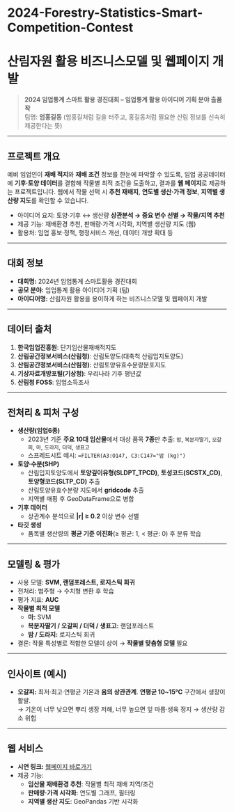 # 2024-Forestry-Statistics-Smart-Competition-Contest
# 산림자원 활용 비즈니스모델 및 웹페이지 개발

> **2024 임업통계 스마트 활용 경진대회 – 임업통계 활용 아이디어 기획 분야 출품작**  
> 팀명: **엄홍길동** (엄홍길처럼 길을 터주고, 홍길동처럼 필요한 산림 정보를 신속히 제공한다는 뜻)

---

## 프로젝트 개요
예비 임업인이 **재배 적지**와 **재배 조건** 정보를 한눈에 파악할 수 있도록, 임업 공공데이터에 **기후·토양 데이터**를 결합해 작물별 최적 조건을 도출하고, 결과를 **웹 페이지**로 제공하는 프로젝트입니다. 웹에서 작물 선택 시 **추천 재배지**, **연도별 생산·가격 정보**, **지역별 생산량 지도**를 확인할 수 있습니다.

- 아이디어 요지: 토양·기후 ↔ 생산량 **상관분석 → 중요 변수 선별 → 작물/지역 추천**  
- 제공 기능: 재배환경 추천, 판매량·가격 시각화, 지역별 생산량 지도 (웹)  
- 활용처: 임업 홍보·정책, 행정서비스 개선, 데이터 개방 확대 등

---

## 대회 정보
- **대회명:** 2024년 임업통계 스마트활용 경진대회  
- **공모 분야:** 임업통계 활용 아이디어 기획 (팀)  
- **아이디어명:** 산림자원 활용을 용이하게 하는 비즈니스모델 및 웹페이지 개발

---

## 데이터 출처
1. **한국임업진흥원**: 단기임산물재배적지도  
2. **산림공간정보서비스(산림청)**: 산림토양도(대축척 산림입지토양도)  
3. **산림공간정보서비스(산림청)**: 산림토양유효수분량분포지도  
4. **기상자료개방포털(기상청)**: 우리나라 기후 평년값  
5. **산림청 FOSS**: 임업소득조사  

---

## 전처리 & 피처 구성
- **생산량(임업6종)**  
  - 2023년 기준 **주요 10대 임산물**에서 대상 품목 **7종**만 추출: `밤`, `복분자딸기`, `오갈피`, `마`, `도라지`, `더덕`, `생표고`  
  - 스프레드시트 예시: `=FILTER(A3:O147, C3:C147="밤 (kg)")`  
- **토양·수분(SHP)**  
  - 산림입지토양도에서 **토양깊이유형(SLDPT_TPCD)**, **토성코드(SCSTX_CD)**, **토양형코드(SLTP_CD)** 추출  
  - 산림토양유효수분량 지도에서 **gridcode** 추출  
  - 지역별 매핑 후 GeoDataFrame으로 병합  
- **기후 데이터**  
  - 상관계수 분석으로 **|r| ≥ 0.2** 이상 변수 선별  
- **타깃 생성**  
  - 품목별 생산량의 **평균 기준 이진화**(≥ 평균: 1, < 평균: 0) 후 분류 학습

---

## 모델링 & 평가
- 사용 모델: **SVM, 랜덤포레스트, 로지스틱 회귀**  
- 전처리: 범주형 → 수치형 변환 후 학습  
- 평가 지표: **AUC**  
- **작물별 최적 모델**
  - **마:** SVM  
  - **복분자딸기 / 오갈피 / 더덕 / 생표고:** 랜덤포레스트  
  - **밤 / 도라지:** 로지스틱 회귀  
- 결론: 작물 특성별로 적합한 모델이 상이 → **작물별 맞춤형 모델** 필요

---

## 인사이트 (예시)
- **오갈피:** 최저·최고·연평균 기온과 **음의 상관관계**. **연평균 10~15℃** 구간에서 생장이 활발.  
  → 기온이 너무 낮으면 뿌리 생장 저해, 너무 높으면 잎 마름·생육 정지 → 생산량 감소 위험

---

## 웹 서비스
- **시연 링크:** [웹페이지 바로가기](https://app.publr.co/channels/L2NoYW5uZWxzLzE3MDUx/pages/home)  
- 제공 기능:
  - **임산물 재배환경 추천**: 작물별 최적 재배 지역/조건  
  - **판매량·가격 시각화**: 연도별 그래프, 필터링  
  - **지역별 생산 지도**: GeoPandas 기반 시각화  
